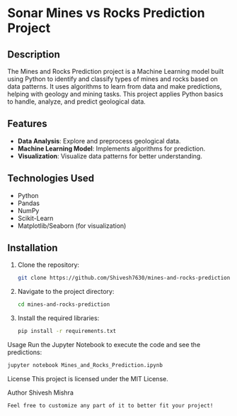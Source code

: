 # Sonar Mines vs Rocks Prediction Project

## Description
The Mines and Rocks Prediction project is a Machine Learning model built using Python to identify and classify types of mines and rocks based on data patterns. It uses algorithms to learn from data and make predictions, helping with geology and mining tasks. This project applies Python basics to handle, analyze, and predict geological data.

## Features
- **Data Analysis**: Explore and preprocess geological data.
- **Machine Learning Model**: Implements algorithms for prediction.
- **Visualization**: Visualize data patterns for better understanding.

## Technologies Used
- Python
- Pandas
- NumPy
- Scikit-Learn
- Matplotlib/Seaborn (for visualization)

## Installation
1. Clone the repository:
   ```bash
   git clone https://github.com/Shivesh7630/mines-and-rocks-prediction.git
   
2. Navigate to the project directory:
   ```bash
   cd mines-and-rocks-prediction

3. Install the required libraries:
   ```bash
   pip install -r requirements.txt

Usage
Run the Jupyter Notebook to execute the code and see the predictions:

```bash
jupyter notebook Mines_and_Rocks_Prediction.ipynb
```
License
This project is licensed under the MIT License.

Author
Shivesh Mishra

```css
Feel free to customize any part of it to better fit your project!
